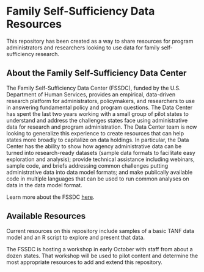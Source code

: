 # Family Self-Sufficiency Data Resources
This repository has been created as a way to share resources for program administrators and researchers looking to use data for family 
self-sufficiency research.

About the Family Self-Sufficiency Data Center
----------------------------------------------
The Family Self-Sufficiency Data Center (FSSDC), funded by the U.S. Department of Human Services, provides an empirical, data-driven research platform for 
administrators, policymakers, and researchers to use in answering fundamental policy and program questions. The Data Center has spent the last two years 
working with a small group of pilot states to understand and address the challenges states face using administrative data for research and program administration. 
The Data Center team is now looking to generalize this experience to create resources that can help states more broadly to capitalize on data holdings. In particular, 
the Data Center has the ability to show how agency administrative data can be turned into research-ready datasets (sample data formats to facilitate easy exploration 
and analysis); provide technical assistance including webinars, sample code, and briefs addressing common challenges putting administrative data into data model formats; 
and make publically available code in multiple languages that can be used to run common analyses on data in the data model format. 

Learn more about the FSSDC [here](http://harris.uchicago.edu/centers/fssdc).


Available Resources
-------------------
Current resources on this repository include samples of a basic TANF data model and an R script to explore and present that data. 

The FSSDC is hosting a workshop in early October with staff from about a dozen states.  That workshop will be used to pilot content and determine the 
most appropriate resources to add and extend this repository.